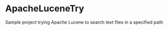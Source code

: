 ApacheLuceneTry
===============

Sample project trying Apache Lucene to search text files in a specified path
